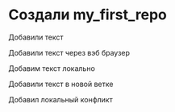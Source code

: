 ﻿# Создали my_first_repo

Добавили текст

Добавили текст через вэб браузер

Добавим текст локально

Добавили текст в новой ветке

Добавил локальный конфликт
